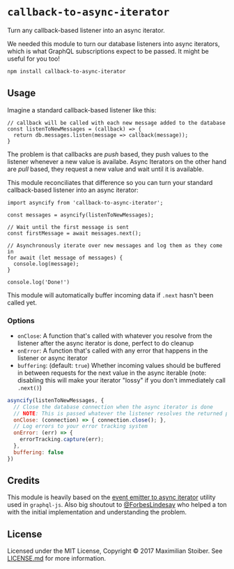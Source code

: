 # `callback-to-async-iterator`

Turn any callback-based listener into an async iterator.

We needed this module to turn our database listeners into async iterators, which is what GraphQL subscriptions expect to be passed. It might be useful for you too!

```sh
npm install callback-to-async-iterator
```

## Usage

Imagine a standard callback-based listener like this:

```JS 
// callback will be called with each new message added to the database
const listenToNewMessages = (callback) => {
  return db.messages.listen(message => callback(message));
}
```

The problem is that callbacks are _push_ based, they push values to the listener whenever a new value is availabe. Async Iterators on the other hand are _pull_ based, they request a new value and wait until it is available.

This module reconciliates that difference so you can turn your standard callback-based listener into an async iterator:

```JS
import asyncify from 'callback-to-async-iterator';

const messages = asyncify(listenToNewMessages);

// Wait until the first message is sent
const firstMessage = await messages.next();

// Asynchronously iterate over new messages and log them as they come in
for await (let message of messages) {
  console.log(message);
}

console.log('Done!')
```

This module will automatically buffer incoming data if `.next` hasn't been called yet.

### Options

- `onClose`: A function that's called with whatever you resolve from the listener after the async iterator is done, perfect to do cleanup
- `onError`: A function that's called with any error that happens in the listener or async iterator
- `buffering`: (default: `true`) Whether incoming values should be buffered in between requests for the next value in the async iterable (note: disabling this will make your iterator "lossy" if you don't immediately call `.next()`)


```js
asyncify(listenToNewMessages, {
  // Close the database connection when the async iterator is done
  // NOTE: This is passed whatever the listener resolves the returned promise with, in this case listenToNewMessages resolves with the database connection but it could be whatever you desire
  onClose: (connection) => { connection.close(); },
  // Log errors to your error tracking system
  onError: (err) => {
    errorTracking.capture(err);
  },
  buffering: false
})
```

## Credits

This module is heavily based on the [event emitter to async iterator](https://github.com/apollographql/graphql-subscriptions/blob/master/src/event-emitter-to-async-iterator.ts) utility used in `graphql-js`. Also big shoutout to [@ForbesLindesay](https://github.com/ForbesLindesay) who helped a ton with the initial implementation and understanding the problem.

## License

Licensed under the MIT License, Copyright ©️ 2017 Maximilian Stoiber. See [LICENSE.md](LICENSE.md) for more information.
